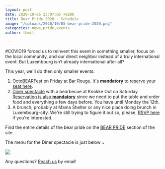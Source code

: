 ```yaml
---
layout: post
date: 2020-10-05 23:07:05 +0200
title: Bear Pride 2020 - Schedule
image: "/uploads/2020/10/05-bear-pride-2020.png"
categories: news,pride,events
author: thmil

---
```

\#COVID19 forced us to reinvent this event in something smaller, focus on the local community, and our direct neighbor instead of a truly international event. But Luxembourg isn’t already international after all?

This year, we'll do then only smaller events:

1. [OctoBEARFest](https://www.facebook.com/events/672328533407898) on Friday at Bar Rouge. It's **mandatory** to [reserve your seat here](https://tickets.out.lu/e/5/octobearfest).
2. [Diner spectacle](https://www.facebook.com/events/778314932999822) with a bearbecue at Knokke Out on Saturday. [Reservation is also **mandatory**](https://tickets.out.lu/e/4/bear-pride-2020-diner-spectacle) since we need to put the table and order food and everything a few days before. You have until Monday the 12th.
3. A brunch, probably at Mama Shelter or any nice place doing brunch in Luxembourg-city. We're still trying to figure it out so, please, [RSVP here](https://thibault.typeform.com/to/aCoySXkI) if you're interested. 

Find the entire details of the bear pride on the [BEAR PRIDE](/bearpride) section of the site.

The menu for the Diner spectacle is just below ⤵️

![](/uploads/2020/10/05-red-and-white-bordered-valentine-s-day-food-and-drink-menu.png)

Any questions? [Reach us](mailto:woof@bears.lu) by email!